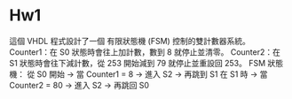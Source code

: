 # Hw1
這個 VHDL 程式設計了一個 有限狀態機 (FSM) 控制的雙計數器系統。 Counter1：在 S0 狀態時會往上加計數，數到 8 就停止並清零。 Counter2：在 S1 狀態時會往下減計數，從 253 開始減到 79 就停止並重設回 253。 FSM 狀態機： 從 S0 開始 → 當 Counter1 = 8 → 進入 S2 → 再跳到 S1 在 S1 時 → 當 Counter2 = 80 → 進入 S2 → 再跳回 S0
